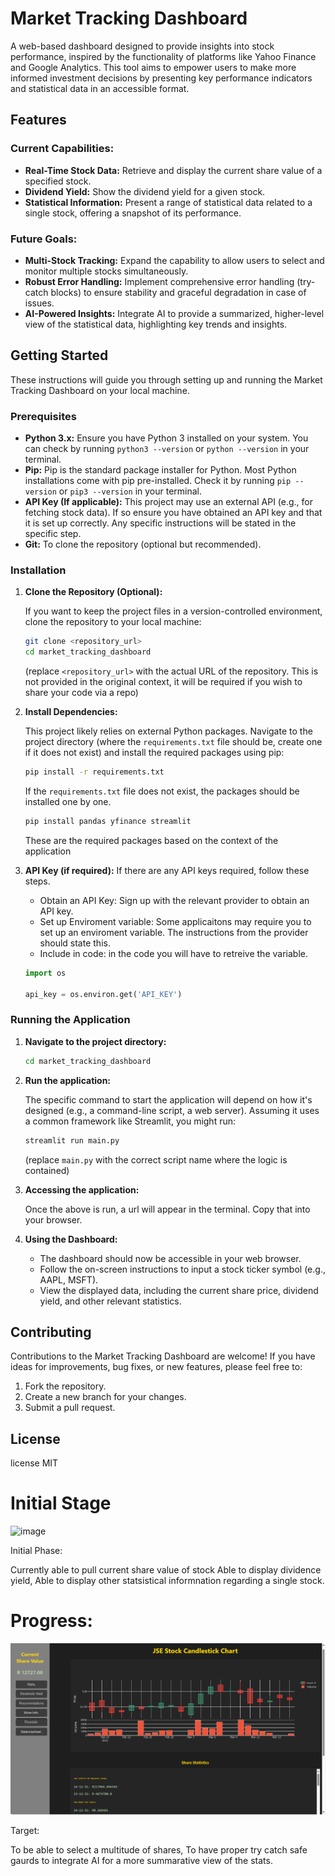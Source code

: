# Market Tracking Dashboard

A web-based dashboard designed to provide insights into stock performance, inspired by the functionality of platforms like Yahoo Finance and Google Analytics. This tool aims to empower users to make more informed investment decisions by presenting key performance indicators and statistical data in an accessible format.

## Features

### Current Capabilities:

*   **Real-Time Stock Data:** Retrieve and display the current share value of a specified stock.
*   **Dividend Yield:** Show the dividend yield for a given stock.
*   **Statistical Information:** Present a range of statistical data related to a single stock, offering a snapshot of its performance.

### Future Goals:

*   **Multi-Stock Tracking:** Expand the capability to allow users to select and monitor multiple stocks simultaneously.
*   **Robust Error Handling:** Implement comprehensive error handling (try-catch blocks) to ensure stability and graceful degradation in case of issues.
*   **AI-Powered Insights:** Integrate AI to provide a summarized, higher-level view of the statistical data, highlighting key trends and insights.

## Getting Started

These instructions will guide you through setting up and running the Market Tracking Dashboard on your local machine.

### Prerequisites

*   **Python 3.x:** Ensure you have Python 3 installed on your system. You can check by running `python3 --version` or `python --version` in your terminal.
*   **Pip:** Pip is the standard package installer for Python. Most Python installations come with pip pre-installed. Check it by running `pip --version` or `pip3 --version` in your terminal.
* **API Key (If applicable):** This project may use an external API (e.g., for fetching stock data). If so ensure you have obtained an API key and that it is set up correctly. Any specific instructions will be stated in the specific step.
*   **Git:** To clone the repository (optional but recommended).

### Installation

1.  **Clone the Repository (Optional):**

    If you want to keep the project files in a version-controlled environment, clone the repository to your local machine:

    ```bash
    git clone <repository_url>
    cd market_tracking_dashboard
    ```
    (replace `<repository_url>` with the actual URL of the repository. This is not provided in the original context, it will be required if you wish to share your code via a repo)

2.  **Install Dependencies:**

    This project likely relies on external Python packages. Navigate to the project directory (where the `requirements.txt` file should be, create one if it does not exist) and install the required packages using pip:

    ```bash
    pip install -r requirements.txt
    ```

    If the `requirements.txt` file does not exist, the packages should be installed one by one.
    ```bash
    pip install pandas yfinance streamlit
    ```
    These are the required packages based on the context of the application

3. **API Key (if required):**
    If there are any API keys required, follow these steps.
    * Obtain an API Key: Sign up with the relevant provider to obtain an API key.
    * Set up Enviroment variable: Some applicaitons may require you to set up an enviroment variable. The instructions from the provider should state this.
    * Include in code: in the code you will have to retreive the variable.
    ```python
    import os

    api_key = os.environ.get('API_KEY')
    ```

### Running the Application

1.  **Navigate to the project directory:**

    ```bash
    cd market_tracking_dashboard
    ```

2.  **Run the application:**

    The specific command to start the application will depend on how it's designed (e.g., a command-line script, a web server). Assuming it uses a common framework like Streamlit, you might run:

    ```bash
    streamlit run main.py
    ```
    (replace `main.py` with the correct script name where the logic is contained)

3. **Accessing the application:**

    Once the above is run, a url will appear in the terminal. Copy that into your browser.

4.  **Using the Dashboard:**

    *   The dashboard should now be accessible in your web browser.
    *   Follow the on-screen instructions to input a stock ticker symbol (e.g., AAPL, MSFT).
    *   View the displayed data, including the current share price, dividend yield, and other relevant statistics.

## Contributing

Contributions to the Market Tracking Dashboard are welcome! If you have ideas for improvements, bug fixes, or new features, please feel free to:

1.  Fork the repository.
2.  Create a new branch for your changes.
3.  Submit a pull request.

## License

license  MIT

# Initial Stage
![image](https://github.com/user-attachments/assets/a349dff7-bd06-4def-afb3-60fd4c9c55a3)

Initial Phase:

Currently able to pull current share value of stock
Able to display dividence yield,
Able to display other statsistical informnation regarding a single stock.

# Progress:
![alt text](image.png)

Target:

To be able to select a multitude of shares,
To have proper try catch safe gaurds
to integrate AI for a more summarative view of the stats.


